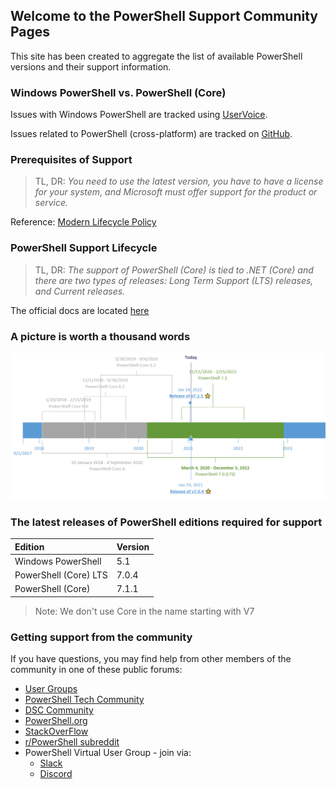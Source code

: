 ## Welcome to the PowerShell Support Community Pages

This site has been created to aggregate the list of available PowerShell versions and their support information.

### Windows PowerShell vs. PowerShell (Core)

Issues with Windows PowerShell are tracked using [UserVoice](https://windowsserver.uservoice.com/forums/301869-powershell).

Issues related to PowerShell (cross-platform) are tracked on [GitHub](https://github.com/PowerShell/PowerShell/issues).

### Prerequisites of Support

> TL, DR: _You need to use the latest version, you have to have a license for your system, and Microsoft must offer support for the product or service._

Reference: [Modern Lifecycle Policy](https://docs.microsoft.com/en-us/lifecycle/policies/modern)

### PowerShell Support Lifecycle

> TL, DR: _The support of PowerShell (Core) is tied to .NET (Core) and there are two types of releases: Long Term Support (LTS) releases, and Current releases._

The official docs are located [here](https://docs.microsoft.com/en-us/powershell/scripting/powershell-support-lifecycle)

### A picture is worth a thousand words

![Timeline of Support lifecycle of PowerShell](pwsh-january-2021-v2.png)

### The latest releases of PowerShell editions required for support

| Edition               | Version |
| :-------------------- | :------ |
| Windows PowerShell    | 5.1     |
| PowerShell (Core) LTS | 7.0.4   |
| PowerShell (Core)     | 7.1.1   |

> Note: We don't use Core in the name starting with V7

### Getting support from the community

If you have questions, you may find help from other members of the community in one of these public forums:

- [User Groups](https://aka.ms/psusergroup)
- [PowerShell Tech Community](https://techcommunity.microsoft.com/t5/PowerShell/ct-p/WindowsPowerShell)
- [DSC Community](https://dsccommunity.org/)
- [PowerShell.org](https://powershell.org/)
- [StackOverFlow](https://stackoverflow.com/questions/tagged/powershell)
- [r/PowerShell subreddit](https://www.reddit.com/r/PowerShell/)
- PowerShell Virtual User Group - join via:
  - [Slack](https://aka.ms/psslack)
  - [Discord](https://aka.ms/psdiscord)
